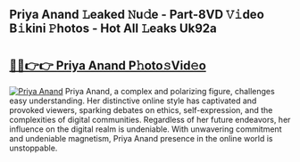 ## Priya Anand 𝙻eaked 𝙽u𝚍e - Part-8VD 𝚅𝚒deo B𝚒kini 𝙿hotos - Hot All 𝙻eaks Uk92a

# <h2><a href="http://ld4100.urlbe.top/?page=Priya+Anand">🔗🔗👉👉 Priya Anand P𝚑oto𝚜Vid𝚎o</a></h2>

[![Priya Anand](https://i.imgur.com/eBuTRDB.gif)](http://ld4100.urlbe.top/?page=Priya+Anand)
Priya Anand, a complex and polarizing figure, challenges easy understanding. Her distinctive online style has captivated and provoked viewers, sparking debates on ethics, self-expression, and the complexities of digital communities. Regardless of her future endeavors, her influence on the digital realm is undeniable. With unwavering commitment and undeniable magnetism, Priya Anand presence in the online world is unstoppable.

